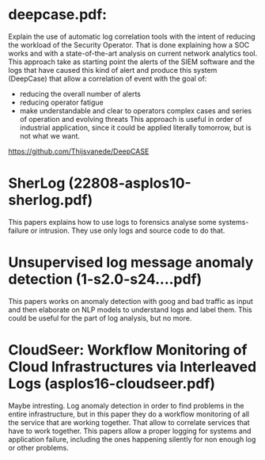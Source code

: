 # deepcase.pdf: 
Explain the use of automatic log correlation tools with the intent of reducing the workload of the Security Operator. That is done explaining how a SOC works and with a state-of-the-art analysis on current network analytics tool.
This approach take as starting point the alerts of the SIEM software and the logs that have caused this kind of alert and produce this system (DeepCase) that allow a correlation of event with the goal of:
- reducing the overall number of alerts
- reducing operator fatigue 
- make understandable and clear to operators complex cases and series of operation and evolving threats
This approach is useful in order of industrial application, since it could be applied literally tomorrow, but is not what we want.

https://github.com/Thijsvanede/DeepCASE


# SherLog (22808-asplos10-sherlog.pdf)

This papers explains how to use logs to forensics analyse some systems-failure or intrusion. They use only logs and source code to do that.

# Unsupervised log message anomaly detection (1-s2.0-s24....pdf)

This papers works on anomaly detection with goog and bad traffic as input and then elaborate on NLP models to understand logs and label them.
This could be useful for the part of log analysis, but no more.


# CloudSeer: Workflow Monitoring of Cloud Infrastructures via Interleaved Logs (asplos16-cloudseer.pdf)

Maybe intresting.
Log anomaly detection in order to find problems in the entire infrastructure, but in this paper they do a workflow monitoring of all the service that are working together. 
That allow to correlate services that have to work together. 
This papers allow a proper logging for systems and application failure, including the ones happening silently for non enough log or other problems.


